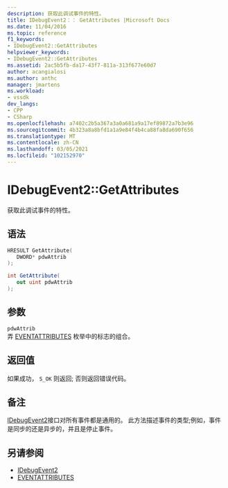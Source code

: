 ```yaml
---
description: 获取此调试事件的特性。
title: IDebugEvent2：： GetAttributes |Microsoft Docs
ms.date: 11/04/2016
ms.topic: reference
f1_keywords:
- IDebugEvent2::GetAttributes
helpviewer_keywords:
- IDebugEvent2::GetAttributes
ms.assetid: 2ac5b5fb-da17-43f7-811a-313f677e60d7
author: acangialosi
ms.author: anthc
manager: jmartens
ms.workload:
- vssdk
dev_langs:
- CPP
- CSharp
ms.openlocfilehash: a7402c2b5a367a3a0a681a9a17ef89872a7b3e96
ms.sourcegitcommit: 4b323a8a8bfd1a1a9e84f4b4ca88fa8da690f656
ms.translationtype: MT
ms.contentlocale: zh-CN
ms.lasthandoff: 03/05/2021
ms.locfileid: "102152970"
---
```

# <a name="idebugevent2getattributes"></a>IDebugEvent2::GetAttributes
获取此调试事件的特性。

## <a name="syntax"></a>语法

```cpp
HRESULT GetAttribute( 
   DWORD* pdwAttrib
);
```

```csharp
int GetAttribute( 
   out uint pdwAttrib
);
```

## <a name="parameters"></a>参数
`pdwAttrib`\
弄 [EVENTATTRIBUTES](../../../extensibility/debugger/reference/eventattributes.md) 枚举中的标志的组合。

## <a name="return-value"></a>返回值
 如果成功， `S_OK` 则返回; 否则返回错误代码。

## <a name="remarks"></a>备注
 [IDebugEvent2](../../../extensibility/debugger/reference/idebugevent2.md)接口对所有事件都是通用的。 此方法描述事件的类型;例如，事件是同步的还是异步的，并且是停止事件。

## <a name="see-also"></a>另请参阅
- [IDebugEvent2](../../../extensibility/debugger/reference/idebugevent2.md)
- [EVENTATTRIBUTES](../../../extensibility/debugger/reference/eventattributes.md)
